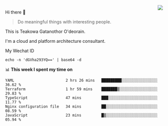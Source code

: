 <img align="right" src="https://github-readme-stats.vercel.app/api?username=Teakowa&show_icons=true&icon_color=2f80ed&text_color=718096&bg_color=ffffff&hide_title=true" />

Hi there 👋

> Do meaningful things with interesting people.

This is Teakowa Gatanothor O'deorain.

I'm a cloud and platform architecture consultant.

My Wechat ID

```
echo -n 'dGVha293YQ==' | base64 -d
```

📊 **This week I spent my time on**
<!--START_SECTION:waka-->
```text
YAML                       2 hrs 26 mins   █████████░░░░░░░░░░░░░░░░   36.62 % 
Terraform                  1 hr 59 mins    ███████▒░░░░░░░░░░░░░░░░░   29.83 % 
TypeScript                 47 mins         ███░░░░░░░░░░░░░░░░░░░░░░   11.77 % 
Nginx configuration file   34 mins         ██░░░░░░░░░░░░░░░░░░░░░░░   08.59 % 
JavaScript                 23 mins         █▒░░░░░░░░░░░░░░░░░░░░░░░   05.94 % 
```
<!--END_SECTION:waka-->
